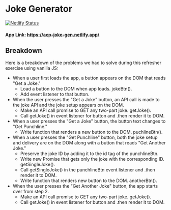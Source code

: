 # Joke Generator

[![Netlify Status](https://api.netlify.com/api/v1/badges/a45290c9-9615-44f1-8401-06d9fb7f6920/deploy-status)](https://app.netlify.com/sites/acp-joke-gen/deploys)

#### App Link: https://acp-joke-gen.netlify.app/

## Breakdown

Here is a breakdown of the problems we had to solve during this refresher exercise using vanilla JS:

- When a user first loads the app, a button appears on the DOM that reads "Get a Joke."
	- Load a button to the DOM when app loads. jokeBtn().
	- Add event listener to that button.
- When the user presses the "Get a Joke" button, an API call is made to the joke API and the joke setup appears on the DOM.
	- Make an API call promise to GET any two-part joke. getJoke().
	- Call getJoke() in event listener for button and .then render it to DOM.
- When a user presses the "Get a Joke" button, the button text changes to "Get Punchline."
	- Write function that renders a new button to the DOM. puchlineBtn().
- When a user presses the "Get Punchline" button, both the joke setup and delivery are on the DOM along with a button that reads "Get Another Joke."
	- Preserve the joke ID by adding it to the id tag of the punchlineBtn.
	- Write new Promise that gets only the joke with the corresponding ID. getSingleJoke().
	- Call getSingleJoke() in the punchlineBtn event listener and .then render it to DOM.
	- Write function that renders new button to the DOM. anotherBtn().
- When the user presses the "Get Another Joke" button, the app starts over from step 2.
	- Make an API call promise to GET any two-part joke. getJoke().
	- Call getJoke() in event listener for button and .then render it to DOM.
